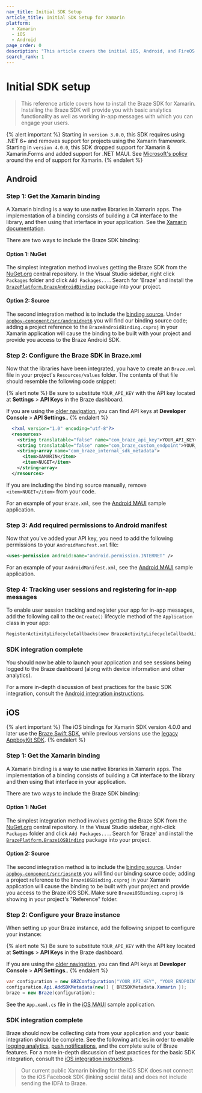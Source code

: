 ```yaml
---
nav_title: Initial SDK Setup
article_title: Initial SDK Setup for Xamarin
platform: 
  - Xamarin
  - iOS
  - Android
page_order: 0
description: "This article covers the initial iOS, Android, and FireOS SDK setup for the Xamarin platform."
search_rank: 1
---
```


# Initial SDK setup

> This reference article covers how to install the Braze SDK for Xamarin. Installing the Braze SDK will provide you with basic analytics functionality as well as working in-app messages with which you can engage your users. 

{% alert important %}
Starting in `version 3.0.0`, this SDK requires using .NET 6+ and removes support for projects using the Xamarin framework.
Starting in `version 4.0.0`, this SDK dropped support for Xamarin & Xamarin.Forms and added support for .NET MAUI.
See [Microsoft's policy](https://dotnet.microsoft.com/en-us/platform/support/policy/xamarin) around the end of support for Xamarin.
{% endalert %}

## Android

### Step 1: Get the Xamarin binding

A Xamarin binding is a way to use native libraries in Xamarin apps. The implementation of a binding consists of building a C# interface to the library, and then using that interface in your application.  See the [Xamarin documentation][2].

There are two ways to include the Braze SDK binding:

#### Option 1: NuGet

The simplest integration method involves getting the Braze SDK from the [NuGet.org][3] central repository. In the Visual Studio sidebar, right click `Packages` folder and click `Add Packages...`.  Search for 'Braze' and install the [`BrazePlatform.BrazeAndroidBinding`][4] package into your project.

#### Option 2: Source

The second integration method is to include the [binding source][5]. Under [`appboy-component/src/androidnet6`][6] you will find our binding source code; adding a project reference to the ```BrazeAndroidBinding.csproj``` in your Xamarin application will cause the binding to be built with your project and provide you access to the Braze Android SDK.

### Step 2: Configure the Braze SDK in Braze.xml

Now that the libraries have been integrated, you have to create an `Braze.xml` file in your project's `Resources/values` folder. The contents of that file should resemble the following code snippet:

{% alert note %}
Be sure to substitute `YOUR_API_KEY` with the API key located at **Settings** > **API Keys** in the Braze dashboard.

If you are using the [older navigation]({{site.baseurl}}/navigation), you can find API keys at **Developer Console** > **API Settings**..
{% endalert %}

```xml
  <?xml version="1.0" encoding="utf-8"?>
  <resources>
    <string translatable="false" name="com_braze_api_key">YOUR_API_KEY</string>
    <string translatable="false" name="com_braze_custom_endpoint">YOUR_CUSTOM_ENDPOINT_OR_CLUSTER</string>
    <string-array name="com_braze_internal_sdk_metadata">
      <item>XAMARIN</item>
      <item>NUGET</item>
    </string-array>
  </resources>
```
If you are including the binding source manually, remove `<item>NUGET</item>` from your code.

For an example of your `Braze.xml`, see the [Android MAUI][8] sample application.

### Step 3: Add required permissions to Android manifest

Now that you've added your API key, you need to add the following permissions to your `AndroidManifest.xml` file:

```xml
<uses-permission android:name="android.permission.INTERNET" />
```
For an example of your `AndroidManifest.xml`, see the [Android MAUI][9] sample application.

### Step 4: Tracking user sessions and registering for in-app messages
To enable user session tracking and register your app for in-app messages, add the following call to the `OnCreate()` lifecycle method of the `Application` class in your app:

```kotlin
RegisterActivityLifecycleCallbacks(new BrazeActivityLifecycleCallbackListener());
```

### SDK integration complete

You should now be able to launch your application and see sessions being logged to the Braze dashboard (along with device information and other analytics).  

For a more in-depth discussion of best practices for the basic SDK integration, consult the [Android integration instructions][10].

## iOS

{% alert important %}
The iOS bindings for Xamarin SDK version 4.0.0 and later use the [Braze Swift SDK](https://github.com/braze-inc/braze-swift-sdk/), while previous versions use the [legacy AppboyKit SDK](https://github.com/Appboy/Appboy-ios-sdk).
{% endalert %}

### Step 1: Get the Xamarin binding

A Xamarin binding is a way to use native libraries in Xamarin apps.  The implementation of a binding consists of building a C# interface to the library and then using that interface in your application.

There are two ways to include the Braze SDK binding:

#### Option 1: NuGet

The simplest integration method involves getting the Braze SDK from the [NuGet.org][3] central repository. In the Visual Studio sidebar, right-click `Packages` folder and click `Add Packages...`.  Search for 'Braze' and install the [`BrazePlatform.BrazeiOSBinding`][11] package into your project.

#### Option 2: Source

The second integration method is to include the [binding source][5]. Under [`appboy-component/src/iosnet6`][12] you will find our binding source code; adding a project reference to the ```BrazeiOSBinding.csproj``` in your Xamarin application will cause the binding to be built with your project and provide you access to the Braze iOS SDK. Make sure `BrazeiOSBinding.csproj` is showing in your project's "Reference" folder.

### Step 2: Configure your Braze instance

When setting up your Braze instance, add the following snippet to configure your instance:

{% alert note %}
Be sure to substitute `YOUR_API_KEY` with the API key located at **Settings** > **API Keys** in the Braze dashboard.

If you are using the [older navigation]({{site.baseurl}}/navigation), you can find API keys at **Developer Console** > **API Settings**..
{% endalert %}

```csharp
var configuration = new BRZConfiguration("YOUR_API_KEY", "YOUR_ENDPOINT");
configuration.Api.AddSDKMetadata(new[] { BRZSDKMetadata.Xamarin });
braze = new Braze(configuration);
```

See the `App.xaml.cs` file in the [iOS MAUI][13] sample application.

### SDK integration complete

Braze should now be collecting data from your application and your basic integration should be complete. See the following articles in order to enable [logging analytics][14], [push notifications][15], and the complete suite of Braze features. For a more in-depth discussion of best practices for the basic SDK integration, consult the [iOS integration instructions][16].

>  Our current public Xamarin binding for the iOS SDK does not connect to the iOS Facebook SDK (linking social data) and does not include sending the IDFA to Braze.

[1]: https://dotnet.microsoft.com/en-us/platform/support/policy/xamarin
[2]: http://developer.xamarin.com/guides/android/advanced_topics/java_integration_overview/binding_a_java_library_%28.jar%29/
[3]: https://www.nuget.org/
[4]: https://www.nuget.org/packages/BrazePlatform.BrazeAndroidBinding/
[5]: https://github.com/braze-inc/braze-xamarin-sdk
[6]: https://github.com/braze-inc/braze-xamarin-sdk/tree/master/appboy-component/src/androidnet6/BrazeAndroidNet6Binding
[7]: https://www.nuget.org/packages/Xamarin.Android.Support.v4/
[8]: https://github.com/braze-inc/braze-xamarin-sdk/blob/master/appboy-component/samples/android-net-maui/BrazeAndroidMauiSampleApp/BrazeAndroidMauiSampleApp/Resources/values/Braze.xml
[9]: https://github.com/braze-inc/braze-xamarin-sdk/blob/master/appboy-component/samples/android-net-maui/BrazeAndroidMauiSampleApp/BrazeAndroidMauiSampleApp/AndroidManifest.xml
[10]: {{site.baseurl}}/developer_guide/platform_integration_guides/android/initial_sdk_setup/android_sdk_integration/
[11]: https://www.nuget.org/packages/BrazePlatform.BrazeiOSBinding/
[12]: https://github.com/braze-inc/braze-xamarin-sdk/tree/master/appboy-component/src/iosnet6/BrazeiOSNet6Binding
[13]: https://github.com/braze-inc/braze-xamarin-sdk/tree/master/appboy-component/samples/ios-net-maui/BrazeiOSMauiSampleApp/BrazeiOSMauiSampleApp
[14]: {{site.baseurl}}/developer_guide/platform_integration_guides/xamarin/analytics/#tracking-custom-events
[15]: {{site.baseurl}}/developer_guide/platform_integration_guides/xamarin/push_notifications/
[16]: {{site.baseurl}}/developer_guide/platform_integration_guides/swift/initial_sdk_setup/overview/